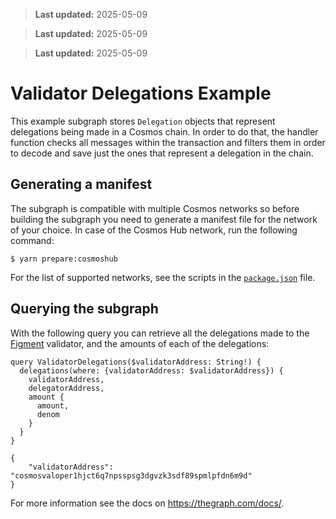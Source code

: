 > **Last updated:** 2025-05-09

> **Last updated:** 2025-05-09

> **Last updated:** 2025-05-09

# Validator Delegations Example

This example subgraph stores `Delegation` objects that represent delegations being made in a Cosmos chain. In order to do that, the handler function checks all messages within the transaction and filters them in order to decode and save just the ones that represent a delegation in the chain.

## Generating a manifest

The subgraph is compatible with multiple Cosmos networks so before building the subgraph you need to generate a manifest file for the network of your choice. In case of the Cosmos Hub network, run the following command:

```shell
$ yarn prepare:cosmoshub
```

For the list of supported networks, see the scripts in the [`package.json`](package.json) file.

## Querying the subgraph

With the following query you can retrieve all the delegations made to the [Figment](https://atomscan.com/validators/cosmosvaloper1hjct6q7npsspsg3dgvzk3sdf89spmlpfdn6m9d) validator, and the amounts of each of the delegations:

```
query ValidatorDelegations($validatorAddress: String!) {
  delegations(where: {validatorAddress: $validatorAddress}) {
    validatorAddress,
    delegatorAddress,
    amount {
      amount,
      denom
    }
  }
}
```
```
{
    "validatorAddress": "cosmosvaloper1hjct6q7npsspsg3dgvzk3sdf89spmlpfdn6m9d"
}
```

For more information see the docs on https://thegraph.com/docs/.
